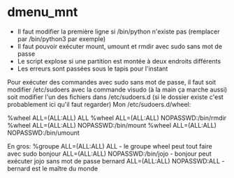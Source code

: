 # dmenu_mnt
- Il faut modifier la première ligne si /bin/python n'existe pas (remplacer par /bin/python3 par exemple)
- Il faut pouvoir exécuter mount, umount et rmdir avec sudo sans mot de passe
- Le script explose si une partition est montée à deux endroits différents
- Les erreurs sont passées sous le tapis pour l'instant

Pour exécuter des commandes avec sudo sans mot de passe, il faut soit modifier /etc/sudoers avec la commande visudo (à la main ça marche aussi) soit modifier l'un des fichiers dans /etc/sudoers.d (si le dossier existe c'est probablement ici qu'il faut regarder)
Mon /etc/sudoers.d/wheel:

%wheel ALL=(ALL:ALL) ALL
%wheel ALL=(ALL:ALL) NOPASSWD:/bin/rmdir
%wheel ALL=(ALL:ALL) NOPASSWD:/bin/mount
%wheel ALL=(ALL:ALL) NOPASSWD:/bin/umount

En gros:
%groupe ALL=(ALL:ALL) ALL - le groupe wheel peut tout faire avec sudo
bonjour ALL=(ALL:ALL) NOPASSWD:/bin/jojo - bonjour peut exécuter jojo sans mot de passe
bernard ALL=(ALL:ALL) NOPASSWD:ALL - bernard est le maître du monde
